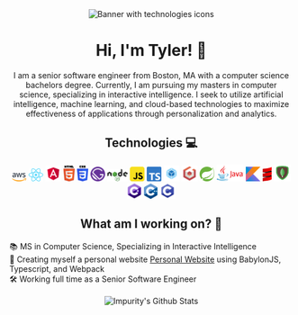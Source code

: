
<div align="center">
    <img src="https://media-exp3.licdn.com/dms/image/C4E16AQHBFKF3FtwNhg/profile-displaybackgroundimage-shrink_200_800/0/1610501807226?e=1631145600&v=beta&t=HvO_8tV893atYH1r2jmI1pkMW6281BwotV5_WefQn90" alt="Banner with technologies icons" />
</div>

<div align="center">

# Hi, I'm Tyler! 👾

I am a senior software engineer from Boston, MA with a computer science bachelors degree. Currently, I am pursuing my masters in computer science, specializing in interactive intelligence. I seek to utilize artificial intelligence, machine learning, and cloud-based technologies to maximize effectiveness of applications through personalization and analytics.

</div>

<div align="center">

## Technologies 💻

<img width="26px" src="assets/aws.svg" alt="aws" />
<img width="26px" src="assets/react.svg" alt="react" />
<img width="28px" src="assets/angular.svg" alt="angular" />
<img width="20px" src="assets/html5.svg" alt="html5" />
<img width="20px" src="assets/css3.svg" alt="css3" />
<img width="26px" src="assets/gatsby.svg" alt="gatsby" />
<img width="36px" src="assets/nodejs.svg" alt="nodejs" />
<img width="26px" src="assets/js.png" alt="js" />
<img width="26px" src="assets/ts.svg" alt="ts" />
<img width="28px" src="assets/webpack.png" alt="webpack" />
<img width="28px" src="assets/babylonjs.png" alt="babylonjs" />
<img width="26px" src="assets/springboot.svg" alt="springboot" />
<img width="48px" src="assets/java.png" alt="java" />
<img width="26px" src="assets/kotlin.png" alt="kotlin" />
<img width="16px" src="assets/scala.png" alt="scala" />
<img width="30px" src="assets/mongodb.png" alt="mongodb" />
<img width="26px" src="assets/csharp.png" alt="c#" />
<img width="24px" src="assets/cplusplus.png" alt="c++" />
<img width="28px" src="assets/c.png" alt="c" />

</div>

<div align="center">

## What am I working on? 🌌

</div>

<div align="left">

📚 MS in Computer Science, Specializing in Interactive Intelligence    
📝 Creating myself a personal website [Personal Website](https://impurity-dev.github.io/professional-website/) using BabylonJS, Typescript, and Webpack    
🛠 Working full time as a Senior Software Engineer    

</div>


<div align="center">
    <img align="center" src="https://github-readme-stats.vercel.app/api?username=impurity-dev&show_icons=true&theme=radical" alt="Impurity's Github Stats" />
</div>
